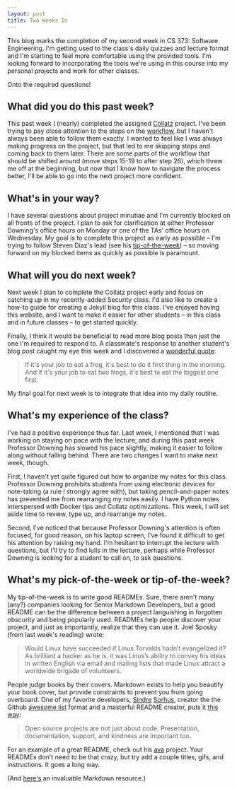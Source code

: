 ```yaml
---
layout: post
title: Two Weeks In
---
```


This blog marks the completion of my second week in CS 373: Software Engineering. I'm getting used to the class's daily quizzes and lecture format and I'm starting to feel more comfortable using the provided tools. I'm looking forward to incorporating the tools we're using in this course into my personal projects and work for other classes.

Onto the required questions!

## What did you do this past week?
This past week I (nearly) completed the assigned [Collatz](http://www.cs.utexas.edu/users/downing/cs373/projects/Collatz.html) project. I've been trying to pay close attention to the steps on the [workflow](http://www.cs.utexas.edu/users/downing/cs373/Workflow.html), but I haven't always been able to follow them exactly. I wanted to feel like I was always making progress on the project, but that led to me skipping steps and coming back to them later. There are some parts of the workflow that should be shifted around (move steps 15-19 to after step 26), which threw me off at the beginning, but now that I know how to navigate the process better, I'll be able to go into the next project more confident.

## What's in your way?
I have several questions about project minutiae and I'm currently blocked on all fronts of the project. I plan to ask for clarification  at either Professor Downing's office hours on Monday or one of the TAs' office hours on Wednesday. My goal is to complete this project as early as possible – I'm trying to follow Steven Diaz's lead (see his [tip-of-the-week](https://medium.com/@downloadsteven/cs373-spring-2018-week-2-2193bf94b6b1)) – so moving forward on my blocked items as quickly as possible is paramount.

## What will you do next week?
Next week I plan to complete the Collatz project early and focus on catching up in my recently-added Security class. I'd also like to create a how-to guide for creating a Jekyll blog for this class. I've enjoyed having this website, and I want to make it easier for other students – in this class and in future classes – to get started quickly.

Finally, I think it would be beneficial to read more blog posts than just the one I'm required to respond to. A classmate's response to another student's blog post caught my eye this week and I discovered a [wonderful quote](https://quoteinvestigator.com/2013/04/03/eat-frog/):
> If it's your job to eat a frog, it's best to do it first thing in the morning. And if it's your job to eat two frogs, it's best to eat the biggest one first.

My final goal for next week is to integrate that idea into my daily routine.

## What's my experience of the class?
I've had a positive experience thus far. Last week, I mentioned that I was working on staying on pace with the lecture, and during this past week Professor Downing has slowed his pace slightly, making it easier to follow along without falling behind. There are two changes I want to make next week, though.

First, I haven't yet quite figured out how to organize my notes for this class. Professor Downing prohibits students from using electronic devices for note-taking (a rule I strongly agree with), but taking pencil-and-paper notes has prevented me from rearranging my notes easily. I have Python notes interspersed with Docker tips and Collatz optimizations. This week, I will set aside time to review, type up, and rearrange my notes.

Second, I've noticed that because Professor Downing's attention is often focused, for good reason, on his laptop screen, I've found it difficult to get his attention by raising my hand. I'm hesitant to interrupt the lecture with questions, but I'll try to find lulls in the lecture, perhaps while Professor Downing is looking for a student to call on, to ask questions.

## What's my pick-of-the-week or tip-of-the-week?
My tip-of-the-week is to write good READMEs. Sure, there aren't many (any?) companies looking for Senior Markdown Developers, but a good README can be the difference between a project languishing in forgotten obscurity and being popularly used. READMEs help people discover your project, and just as importantly, realize that they can use it. Joel Sposky (from last week's reading) wrote:
> Would Linux have succeeded if Linus Torvalds hadn’t evangelized it? As brilliant a hacker as he is, it was Linus’s ability to convey his ideas in written English via email and mailing lists that made Linux attract a worldwide brigade of volunteers.

People judge books by their covers. Markdown exists to help you beautify your book cover, but provide constraints to prevent you from going overboard. One of my favorite developers, [Sindre](https://sindresorhus.com/) [Sorhus](https://github.com/sindresorhus), creator the the Github [awesome list](https://github.com/sindresorhus/awesome) format and a masterful README creator, puts it [this way](https://github.com/sindresorhus/ama/issues/140):
> Open source projects are not just about code. Presentation, documentation, support, and kindness are important too.

For an example of a great README, check out his [ava](https://github.com/avajs/ava) project. Your READMEs don't need to be that crazy, but try add a couple titles, gifs, and instructions. It goes a long way.

(And [here's](https://github.com/adam-p/markdown-here/wiki/Markdown-Cheatsheet) an invaluable Markdown resource.)
